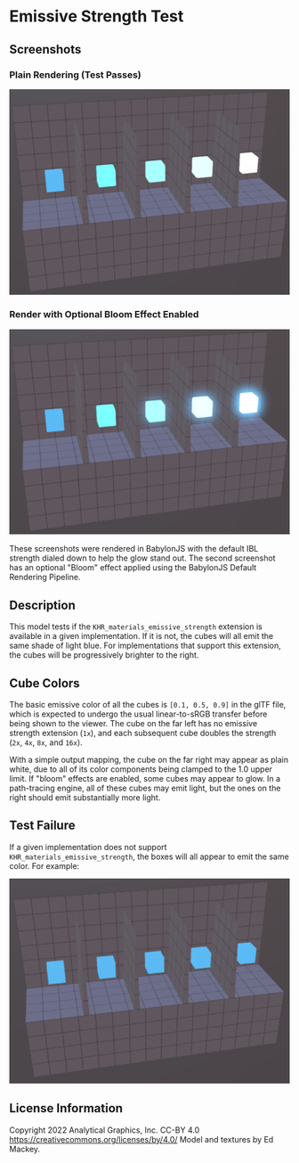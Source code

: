 # Emissive Strength Test

## Screenshots

### Plain Rendering (Test Passes)

![plain screenshot](screenshot/screenshot_large_plain.jpg)

### Render with Optional Bloom Effect Enabled

![screenshot with bloom](screenshot/screenshot_large_bloom.jpg)

These screenshots were rendered in BabylonJS with the default IBL strength dialed
down to help the glow stand out. The second screenshot has an optional "Bloom" effect
applied using the BabylonJS Default Rendering Pipeline.

## Description

This model tests if the `KHR_materials_emissive_strength` extension is available in a
given implementation. If it is not, the cubes will all emit the same shade of
light blue. For implementations that support this extension, the cubes will be
progressively brighter to the right.

## Cube Colors

The basic emissive color of all the cubes is `[0.1, 0.5, 0.9]` in the glTF file, which
is expected to undergo the usual linear-to-sRGB transfer before being shown to the viewer.
The cube on the far left has no emissive strength extension (`1x`), and each subsequent
cube doubles the strength (`2x`, `4x`, `8x`, and `16x`).

With a simple output mapping, the cube on the far right may appear as
plain white, due to all of its color components being clamped to the 1.0 upper limit.
If "bloom" effects are enabled, some cubes may appear to glow. In a path-tracing
engine, all of these cubes may emit light, but the ones on the right should
emit substantially more light.

## Test Failure

If a given implementation does not support `KHR_materials_emissive_strength`, the
boxes will all appear to emit the same color. For example:

![test fail screenshot](screenshot/test_fail.jpg)

## License Information

Copyright 2022 Analytical Graphics, Inc.
CC-BY 4.0 https://creativecommons.org/licenses/by/4.0/
Model and textures by Ed Mackey.
